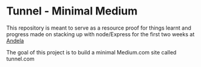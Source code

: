 # Tunnel - Minimal Medium
[](https://travis-ci.org/andela-git/tunnel.com.svg?branch=staging)

This repository is meant to serve as a resource proof for things learnt and progress made on stacking up with node/Express for the first two weeks at [Andela](https://andela.com)

The goal of this project is to build a minimal Medium.com site called tunnel.com